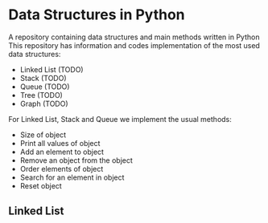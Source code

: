 # Data Structures in Python
A repository containing data structures and main methods written in Python 
This repository has information and codes implementation of the most used data structures:
* Linked List (TODO)
* Stack (TODO)
* Queue (TODO)
* Tree (TODO)
* Graph (TODO)

For Linked List, Stack and Queue we implement the usual methods:
* Size of object
* Print all values of object
* Add an element to object
* Remove an object from the object
* Order elements of object
* Search for an element in object
* Reset object

## Linked List


